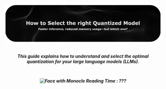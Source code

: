 <div align="center"> 
 
<img src="https://github.com/LSeu-Open/AIEnhancedWork/blob/main/Images/Tutorials/Quantization.png">

<br>
<br>

 ***This  guide explains how to understand and select the optimal quantization for your large language models (LLMs).***
 
 <br>

***<img src="https://raw.githubusercontent.com/Tarikul-Islam-Anik/Animated-Fluent-Emojis/master/Emojis/Smilies/Face%20with%20Monocle.png" alt="Face with Monocle" width="25" height="25" /> Reading Time : ???***

</div> 
